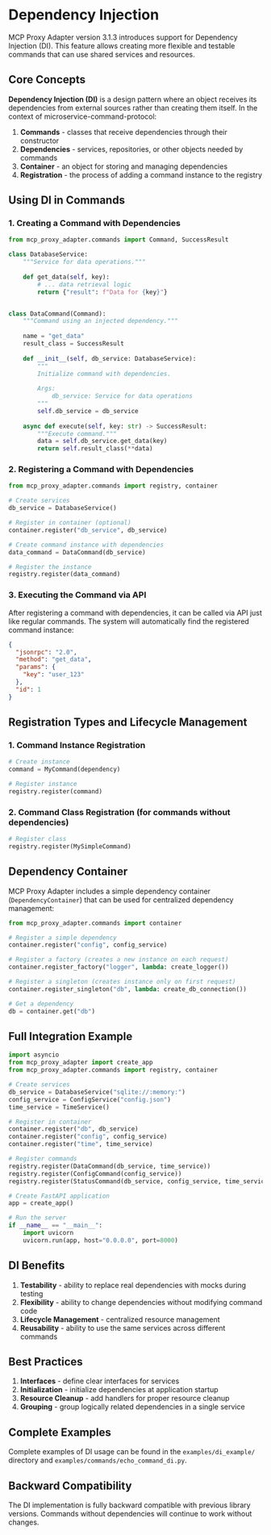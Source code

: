 # Dependency Injection

MCP Proxy Adapter version 3.1.3 introduces support for Dependency Injection (DI).
This feature allows creating more flexible and testable commands that can
use shared services and resources.

## Core Concepts

**Dependency Injection (DI)** is a design pattern where an object receives its
dependencies from external sources rather than creating them itself. In the context of microservice-command-protocol:

1. **Commands** - classes that receive dependencies through their constructor
2. **Dependencies** - services, repositories, or other objects needed by commands
3. **Container** - an object for storing and managing dependencies
4. **Registration** - the process of adding a command instance to the registry

## Using DI in Commands

### 1. Creating a Command with Dependencies

```python
from mcp_proxy_adapter.commands import Command, SuccessResult

class DatabaseService:
    """Service for data operations."""
    
    def get_data(self, key):
        # ... data retrieval logic
        return {"result": f"Data for {key}"}


class DataCommand(Command):
    """Command using an injected dependency."""
    
    name = "get_data"
    result_class = SuccessResult
    
    def __init__(self, db_service: DatabaseService):
        """
        Initialize command with dependencies.
        
        Args:
            db_service: Service for data operations
        """
        self.db_service = db_service
    
    async def execute(self, key: str) -> SuccessResult:
        """Execute command."""
        data = self.db_service.get_data(key)
        return self.result_class(**data)
```

### 2. Registering a Command with Dependencies

```python
from mcp_proxy_adapter.commands import registry, container

# Create services
db_service = DatabaseService()

# Register in container (optional)
container.register("db_service", db_service)

# Create command instance with dependencies
data_command = DataCommand(db_service)

# Register the instance
registry.register(data_command)
```

### 3. Executing the Command via API

After registering a command with dependencies, it can be called via API just like regular commands. The system will automatically find the registered command instance:

```json
{
  "jsonrpc": "2.0",
  "method": "get_data",
  "params": {
    "key": "user_123"
  },
  "id": 1
}
```

## Registration Types and Lifecycle Management

### 1. Command Instance Registration

```python
# Create instance
command = MyCommand(dependency)

# Register instance
registry.register(command)
```

### 2. Command Class Registration (for commands without dependencies)

```python
# Register class
registry.register(MySimpleCommand)
```

## Dependency Container

MCP Proxy Adapter includes a simple dependency container (`DependencyContainer`) that can be used for centralized dependency management:

```python
from mcp_proxy_adapter.commands import container

# Register a simple dependency
container.register("config", config_service)

# Register a factory (creates a new instance on each request)
container.register_factory("logger", lambda: create_logger())

# Register a singleton (creates instance only on first request)
container.register_singleton("db", lambda: create_db_connection())

# Get a dependency
db = container.get("db")
```

## Full Integration Example

```python
import asyncio
from mcp_proxy_adapter import create_app
from mcp_proxy_adapter.commands import registry, container

# Create services
db_service = DatabaseService("sqlite://:memory:")
config_service = ConfigService("config.json")
time_service = TimeService()

# Register in container
container.register("db", db_service)
container.register("config", config_service)
container.register("time", time_service)

# Register commands
registry.register(DataCommand(db_service, time_service))
registry.register(ConfigCommand(config_service))
registry.register(StatusCommand(db_service, config_service, time_service))

# Create FastAPI application
app = create_app()

# Run the server
if __name__ == "__main__":
    import uvicorn
    uvicorn.run(app, host="0.0.0.0", port=8000)
```

## DI Benefits

1. **Testability** - ability to replace real dependencies with mocks during testing
2. **Flexibility** - ability to change dependencies without modifying command code
3. **Lifecycle Management** - centralized resource management
4. **Reusability** - ability to use the same services across different commands

## Best Practices

1. **Interfaces** - define clear interfaces for services
2. **Initialization** - initialize dependencies at application startup
3. **Resource Cleanup** - add handlers for proper resource cleanup
4. **Grouping** - group logically related dependencies in a single service

## Complete Examples

Complete examples of DI usage can be found in the `examples/di_example/` directory and `examples/commands/echo_command_di.py`.

## Backward Compatibility

The DI implementation is fully backward compatible with previous library versions. Commands without dependencies will continue to work without changes. 